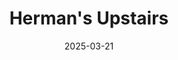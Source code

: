---
title: Herman's Upstairs 
description: final goodbye show for Herman's upstairs 
posterImage: /assets/posters/poster5.webp
altText: Silverware Herman's upstairs final goodbye show poster
date: 2025-03-21
tags: 
    - poster
---